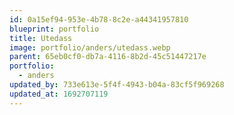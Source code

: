 ```yaml
---
id: 0a15ef94-953e-4b78-8c2e-a44341957810
blueprint: portfolio
title: Utedass
image: portfolio/anders/utedass.webp
parent: 65eb0cf0-db7a-4116-8b2d-45c51447217e
portfolio:
  - anders
updated_by: 733e613e-5f4f-4943-b04a-83cf5f969268
updated_at: 1692707119
---
```

